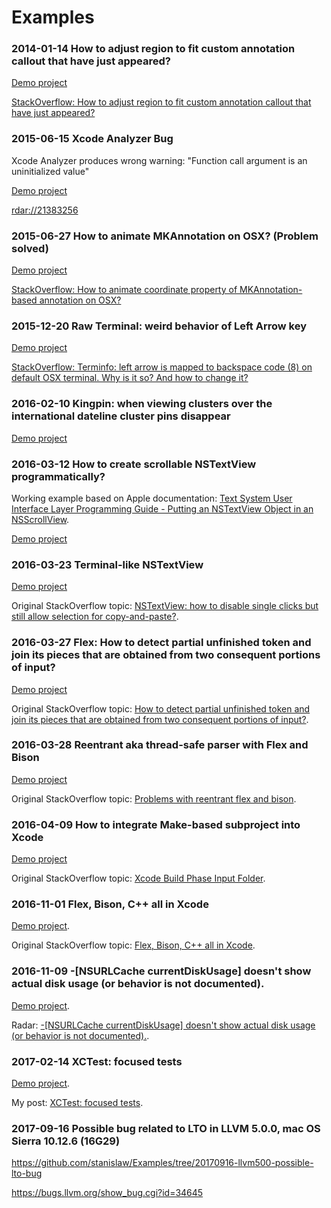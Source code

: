 # Examples

### 2014-01-14 How to adjust region to fit custom annotation callout that have just appeared?

[Demo project](https://github.com/stanislaw/Examples/tree/20140114-adjust-region-to-fit-annotation-callout)

[StackOverflow: How to adjust region to fit custom annotation callout that have just appeared?](http://stackoverflow.com/questions/13095911/how-to-adjust-region-to-fit-custom-annotation-callout-that-have-just-appeared/14270981#comment30872135_14270981)

### 2015-06-15 Xcode Analyzer Bug

Xcode Analyzer produces wrong warning: "Function call argument is an uninitialized value" 

[Demo project](https://github.com/stanislaw/Reports/tree/20150615-xcode-analyzer-bug)

[rdar://21383256](http://www.openradar.appspot.com/21383256)

### 2015-06-27 How to animate MKAnnotation on OSX? (Problem solved)

[Demo project](https://github.com/stanislaw/Examples/tree/20150627-osx-animate-mkannotation)

[StackOverflow: How to animate coordinate property of MKAnnotation-based annotation on OSX?](http://stackoverflow.com/questions/31089430/how-to-animate-coordinate-property-of-mkannotation-based-annotation-on-osx)

### 2015-12-20 Raw Terminal: weird behavior of Left Arrow key

[Demo project](https://github.com/stanislaw/Examples/tree/20151220-raw-terminal)

[StackOverflow: Terminfo: left arrow is mapped to backspace code (8) on default OSX terminal. Why is it so? And how to change it?](http://stackoverflow.com/questions/34319160/terminfo-left-arrow-is-mapped-to-backspace-code-8-on-default-osx-terminal-wh)

### 2016-02-10 Kingpin: when viewing clusters over the international dateline cluster pins disappear

[Demo project](https://github.com/stanislaw/Examples/tree/20160210-kingpin-international-dateline)

### 2016-03-12 How to create scrollable NSTextView programmatically?

Working example based on Apple documentation: [Text System User Interface Layer Programming Guide - Putting an NSTextView Object in an NSScrollView](https://developer.apple.com/library/mac/documentation/Cocoa/Conceptual/TextUILayer/Tasks/TextInScrollView.html).

[Demo project](https://github.com/stanislaw/Examples/tree/20160312-osx-scrollable-nstextview)

### 2016-03-23 Terminal-like NSTextView

[Demo project](https://github.com/stanislaw/Examples/tree/20160322-osx-nstextview-terminal-like)

Original StackOverflow topic: [NSTextView: how to disable single clicks but still allow selection for copy-and-paste?](http://stackoverflow.com/questions/36138607/nstextview-how-to-disable-single-clicks-but-still-allow-selection-for-copy-and).

### 2016-03-27 Flex: How to detect partial unfinished token and join its pieces that are obtained from two consequent portions of input?

[Demo project](https://github.com/stanislaw/Examples/tree/20160322-flex-contigous-input)

Original StackOverflow topic: [How to detect partial unfinished token and join its pieces that are obtained from two consequent portions of input?](http://stackoverflow.com/questions/36242886/how-to-detect-partial-unfinished-token-and-join-its-pieces-that-are-obtained-fro).

### 2016-03-28 Reentrant aka thread-safe parser with Flex and Bison

[Demo project](https://github.com/stanislaw/Examples/tree/20160328-reentrant-parser-with-flex-and-bison)

Original StackOverflow topic: [Problems with reentrant flex and bison](http://stackoverflow.com/questions/32535097/problems-with-reentrant-flex-and-bison).

### 2016-04-09 How to integrate Make-based subproject into Xcode

[Demo project](https://github.com/stanislaw/Examples/tree/20160408-xcode-and-make)

Original StackOverflow topic: [Xcode Build Phase Input Folder](http://stackoverflow.com/questions/36425619/xcode-build-phase-input-folder).

### 2016-11-01 Flex, Bison, C++ all in Xcode

[Demo project](https://github.com/stanislaw/Examples/tree/20161101-flex-cpp-example).

Original StackOverflow topic: [Flex, Bison, C++ all in Xcode](https://github.com/stanislaw/Examples/tree/20161101-flex-cpp-example).

### 2016-11-09 -[NSURLCache currentDiskUsage] doesn't show actual disk usage (or behavior is not documented). 

[Demo project](https://github.com/stanislaw/Examples/tree/20161109-nsurlcache-weird-behavior-of-currentDiskUsage).

Radar: [-[NSURLCache currentDiskUsage] doesn't show actual disk usage (or behavior is not documented).](http://www.openradar.appspot.com/radar?id=4508717231898624).

### 2017-02-14 XCTest: focused tests

[Demo project](https://github.com/stanislaw/Examples/tree/20170213-focused-xctest).

My post: [XCTest: focused tests](http://stanislaw.github.io/2017/02/15/focused-xctest.html).

### 2017-09-16 Possible bug related to LTO in LLVM 5.0.0, mac OS Sierra 10.12.6 (16G29)

https://github.com/stanislaw/Examples/tree/20170916-llvm500-possible-lto-bug

https://bugs.llvm.org/show_bug.cgi?id=34645

